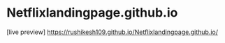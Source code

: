 # Netflixlandingpage.github.io
[live preview] https://rushikesh109.github.io/Netflixlandingpage.github.io/
